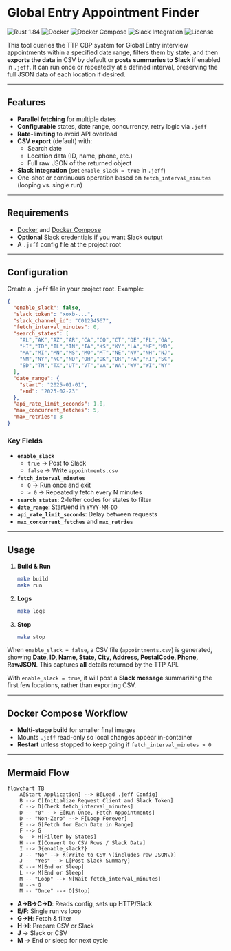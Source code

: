 # Global Entry Appointment Finder

![Rust 1.84](https://img.shields.io/badge/Rust-1.84.0-blue?logo=rust)
![Docker](https://img.shields.io/badge/Container-Docker-blue?logo=docker)
![Docker Compose](https://img.shields.io/badge/Docker%20Compose-1.29+-blue?logo=docker)
![Slack Integration](https://img.shields.io/badge/Slack-Integration-green?logo=slack)
![License](https://img.shields.io/badge/License-MIT-green)

This tool queries the TTP CBP system for Global Entry interview appointments within a specified date range, filters them by state, and then **exports the data** in CSV by default or **posts summaries to Slack** if enabled in `.jeff`. It can run once or repeatedly at a defined interval, preserving the full JSON data of each location if desired.

---

## Features

- **Parallel fetching** for multiple dates  
- **Configurable** states, date range, concurrency, retry logic via `.jeff`  
- **Rate-limiting** to avoid API overload  
- **CSV export** (default) with:
  - Search date
  - Location data (ID, name, phone, etc.)
  - Full raw JSON of the returned object
- **Slack integration** (set `enable_slack = true` in `.jeff`)
- One-shot or continuous operation based on `fetch_interval_minutes` (looping vs. single run)

---

## Requirements

- [Docker](https://docs.docker.com/get-docker/) and [Docker Compose](https://docs.docker.com/compose/)
- **Optional** Slack credentials if you want Slack output
- A `.jeff` config file at the project root

---

## Configuration

Create a `.jeff` file in your project root. Example:

```json
{
  "enable_slack": false,
  "slack_token": "xoxb-...",
  "slack_channel_id": "C01234567",
  "fetch_interval_minutes": 0,
  "search_states": [
    "AL","AK","AZ","AR","CA","CO","CT","DE","FL","GA",
    "HI","ID","IL","IN","IA","KS","KY","LA","ME","MD",
    "MA","MI","MN","MS","MO","MT","NE","NV","NH","NJ",
    "NM","NY","NC","ND","OH","OK","OR","PA","RI","SC",
    "SD","TN","TX","UT","VT","VA","WA","WV","WI","WY"
  ],
  "date_range": {
    "start": "2025-01-01",
    "end": "2025-02-23"
  },
  "api_rate_limit_seconds": 1.0,
  "max_concurrent_fetches": 5,
  "max_retries": 3
}
```

### Key Fields

- **`enable_slack`**  
  - `true` → Post to Slack  
  - `false` → Write `appointments.csv`  
- **`fetch_interval_minutes`**  
  - `0` → Run once and exit  
  - `> 0` → Repeatedly fetch every N minutes  
- **`search_states`**: 2-letter codes for states to filter  
- **`date_range`**: Start/end in `YYYY-MM-DD`  
- **`api_rate_limit_seconds`**: Delay between requests  
- **`max_concurrent_fetches`** and **`max_retries`**

---

## Usage

1. **Build & Run**  
   ```bash
   make build
   make run
   ```
2. **Logs**  
   ```bash
   make logs
   ```
3. **Stop**  
   ```bash
   make stop
   ```

When `enable_slack = false`, a CSV file (`appointments.csv`) is generated, showing **Date, ID, Name, State, City, Address, PostalCode, Phone, RawJSON**. This captures **all** details returned by the TTP API.

With `enable_slack = true`, it will post a **Slack message** summarizing the first few locations, rather than exporting CSV.

---

## Docker Compose Workflow

- **Multi-stage build** for smaller final images  
- Mounts `.jeff` read-only so local changes appear in-container  
- **Restart** unless stopped to keep going if `fetch_interval_minutes > 0`

---

## Mermaid Flow

```mermaid
flowchart TB
    A[Start Application] --> B[Load .jeff Config]
    B --> C[Initialize Reqwest Client and Slack Token]
    C --> D[Check fetch_interval_minutes]
    D -- "0" --> E[Run Once, Fetch Appointments]
    D -- "Non-Zero" --> F[Loop Forever]
    E --> G[Fetch for Each Date in Range]
    F --> G
    G --> H[Filter by States]
    H --> I[Convert to CSV Rows / Slack Data]
    I --> J{enable_slack?}
    J -- "No" --> K[Write to CSV \(includes raw JSON\)]
    J -- "Yes" --> L[Post Slack Summary]
    K --> M[End or Sleep]
    L --> M[End or Sleep]
    M -- "Loop" --> N[Wait fetch_interval_minutes]
    N --> G
    M -- "Once" --> O[Stop]
```

- **A→B→C→D**: Reads config, sets up HTTP/Slack  
- **E/F**: Single run vs loop  
- **G→H**: Fetch & filter  
- **H→I**: Prepare CSV or Slack  
- **J** → Slack or CSV  
- **M** → End or sleep for next cycle 